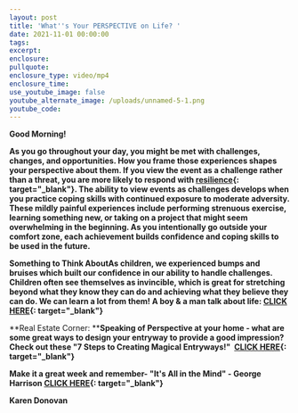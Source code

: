 ```yaml
---
layout: post
title: 'What''s Your PERSPECTIVE on Life? '
date: 2021-11-01 00:00:00
tags:
excerpt:
enclosure:
pullquote:
enclosure_type: video/mp4
enclosure_time:
use_youtube_image: false
youtube_alternate_image: /uploads/unnamed-5-1.png
youtube_code:
---
```

**Good Morning\! &nbsp;&nbsp;**

**As you go throughout your day, you might be met with challenges, changes, and opportunities. How you frame those experiences shapes your perspective about them. If you view the event as a challenge rather than a threat, you are more likely to respond with&nbsp;[resilience](https://t.e2ma.net/click/w2otbf/sbltq1c/g2hfmo){: target="_blank"}. The ability to view events as challenges develops when you practice coping skills with continued exposure to moderate adversity. These mildly painful experiences include performing strenuous exercise, learning something new, or taking on a project that might seem overwhelming in the beginning. As you intentionally go outside your comfort zone, each achievement builds confidence and coping skills to be used in the future.**

**Something to Think AboutAs children, we experienced bumps and bruises which built our confidence in our ability to handle challenges.&nbsp; Children often see themselves as invincible, which is great for stretching beyond what they know they can do and achieving what they believe they can do. We can learn a lot from them\! A boy & a man talk about life:&nbsp;[CLICK HERE](https://t.e2ma.net/click/w2otbf/sbltq1c/o0lfmo){: target="_blank"}**

**Real Estate Corner:&nbsp;****Speaking of Perspective at your home - what are some great ways to design your entryway to provide a good impression? Check out these "7 Steps to Creating Magical Entryways\!" &nbsp;[CLICK HERE](https://t.e2ma.net/click/w2otbf/sbltq1c/crqfmo){: target="_blank"}**

**Make it a great week and remember- "It's All in the Mind" - George Harrison&nbsp;[CLICK HERE](https://t.e2ma.net/click/w2otbf/sbltq1c/kpufmo){: target="_blank"}**

**Karen Donovan**&nbsp;
